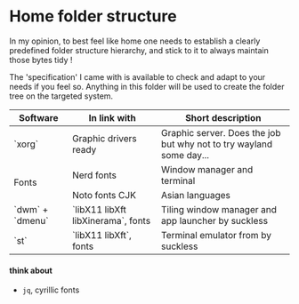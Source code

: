 # Home folder structure

In my opinion, to best feel like home one needs to establish a clearly
predefined folder structure hierarchy, and stick to it to always maintain those
bytes tidy !

The 'specification' I came with is available to check and adapt to your needs if
you feel so. Anything in this folder will be used to create the folder tree on
the targeted system.


<table>
	<thead>
		<tr>
			<th>Software</th>
			<th>In link with</th>
			<th>Short description</th>
		</tr>
	</thead>
	<tbody>
		<tr>
			<td>`xorg`</td>
			<td>Graphic drivers ready</td>
			<td>Graphic server. Does the job but why not to try wayland some day...</td>
		</tr>
		<tr>
			<td rowspan="2">Fonts</td>
			<td>Nerd fonts</td>
			<td>Window manager and terminal</td>
		</tr>
		<tr>
			<td>Noto fonts CJK</td>
			<td>Asian languages</td>
		</tr>
		<tr>
			<td>`dwm` + `dmenu`</td>
			<td>`libX11 libXft libXinerama`, fonts</td>
			<td>Tiling window manager and app launcher by suckless</td>
		</tr>
		<tr>
			<td>`st`</td>
			<td>`libX11 libXft`, fonts</td>
			<td>Terminal emulator from by suckless</td>
		</tr>
	</tbody>
</table>


#### think about
- `jq`, cyrillic fonts
